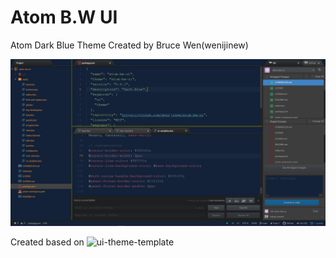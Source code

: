 # Atom B.W UI
Atom Dark Blue Theme Created by Bruce Wen(wenijinew)

![Atom B.W UI](https://raw.githubusercontent.com/wenijinew/atom-bw-ui/main/resources/atom-bw-ui.jpg)

Created based on ![ui-theme-template](https://github.com/atom-community/ui-theme-template)
